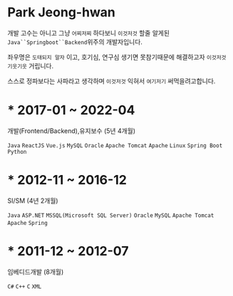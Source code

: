 # Park Jeong-hwan

개발 고수는 아니고 그냥 `어찌저찌` 하다보니 `이것저것` 할줄 알게된 `Java``Springboot``Backend`위주의 개발자입니다.

좌우명은 `도태되지 말자` 이고, 호기심, 연구심 생기면 못참기때문에 해결하고자 `이것저것` `기웃기웃` 거립니다.

스스로 정파보다는 사파라고 생각하며 `이것저것` 익혀서 `여기저기` 써먹을려고합니다.




# * 2017-01 ~ 2022-04

개발(Frontend/Backend),유지보수 (5년 4개월)

`Java` `ReactJS` `Vue.js` `MySQL` `Oracle` `Apache Tomcat` `Apache` `Linux` `Spring Boot` `Python`

# * 2012-11 ~ 2016-12

SI/SM (4년 2개월)

`Java` `ASP.NET` `MSSQL(Microsoft SQL Server)` `Oracle` `MySQL` `Apache Tomcat` `Apache` `Spring`

# * 2011-12 ~ 2012-07

임베디드개발 (8개월)

`C#` `C++` `C` `XML`
